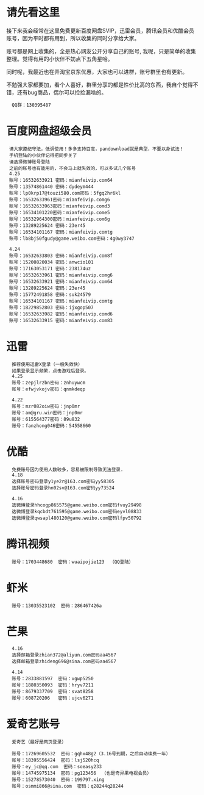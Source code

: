 # 请先看这里
接下来我会经常在这里免费更新百度网盘SVIP，迅雷会员，腾讯会员和优酷会员账号，因为平时都有用到，所以收集的同时分享给大家。

账号都是网上收集的，全是热心网友公开分享自己的账号, 我呢，只是简单的收集整理。觉得有用的小伙伴不妨点下五角星哈。

同时呢，我最近也在弄淘宝京东优惠，大家也可以进群，账号群里也有更新。

不勉强大家都要加，看个人喜好，群里分享的都是性价比高的东西，我自个觉得不错，还有bug商品，偶尔可以捡捡漏啥的。

      QQ群：130395487

# 百度网盘超级会员

     请大家遵纪守法，低调使用！多多支持百度，pandownload就是典型，不要以身试法！
     手机登陆的小伙伴记得把同步关了
     请选择微博账号登陆
     之前的账号也有能用的，不会马上就失效的，可以多试几个账号
     4.25
     账号：16532633921 密码：mianfeivip.com64
     账号：13574861440 密码：dydeym444
     账号：lp0krp17@touzi580.com密码：5fgq2hr6kl
     账号：16532633961密码：mianfeivip.comg6
     账号：16532633963密码：mianfeivip.comd3
     账号：16534101220密码：mianfeivip.come5
     账号：16532964300密码：mianfeivip.com6g
     账号：13289225624 密码：23er45
     账号：16534101167 密码：mianfeivip.comtg
     账号：lb8bj50fgudy@game.weibo.com密码：4g0wy3747
     
     4.24
     账号：16532633803 密码：mianfeivip.com8f
     账号：15200820034 密码：anwcio101
     账号：17163053171 密码：238174uz
     账号：16532633961 密码：mianfeivip.comg6
     账号：16532633921 密码：mianfeivip.com64
     账号：13289225624 密码：23er45
     账号：15772491858 密码：suk24579
     账号：16534101167 密码：mianfeivip.comtg
     账号：18229852803 密码：ijxgop507
     账号：16532633982 密码：mianfeivip.comd6
     账号：16532633915 密码：mianfeivip.com83

# 迅雷
      推荐使用迅雷X登录（一般失效快）
      如果登录显示频繁，点击游戏后登录。
      4.25
      账号：zepjlrzbn密码：znhuywcm
      账号：efwjvkojv密码：qnmkdeqp
      
      4.22
      账号：mzr082oiw密码：jnp0mr
      账号：am@gru.win密码：jnp0mr
      账号：615564377密码：89u832
      账号：fanzhong046密码：54558660
      

# 优酷
      免费账号因为使用人数较多，容易被限制导致无法登录.
      4.18
      选择账号密码登录y1ye2r@163.com密码yy58305
      选择账号密码登录hn02sv@163.com密码yy73524
      
      4.16
      选微博登录hhcogp865575@game.weibo.com密码fvuy29498
      选微博登录kqcbdt761595@game.weibo.com密码eyvl08833
      选微博登录qwsapl480120@game.weibo.com密码lfpv50792

# 腾讯视频
      账号：1703448680  密码：wuaipojie123  （QQ登陆）

# 虾米
      账号：13035523102  密码：286467426a

# 芒果
      4.16
      选择邮箱登录zhian372@aliyun.com密码aa4567
      选择邮箱登录zhideng696@sina.com密码aa4567

      4.14
      账号：2833881597  密码：vgwp5250
      账号：1880350093  密码：hryv7211
      账号：8679337709  密码：svat8258
      账号：608720206   密码：ujcv6271
      
# 爱奇艺账号 
      爱奇艺（最好是网页登录）
      
      账号：17269605532  密码：gqhx48g2（3.16号到期，之后自动续费一年）
      账号：18395556424  密码：lsj520hcq
      账号：ey_jc@qq.com  密码：soeasy233
      账号：14745975134  密码：pg123456  （也是奇异果电视会员）
      账号：15278573040  密码：199797.xing
      账号：osmmi866@sina.com  密码：q28244q28244
      

